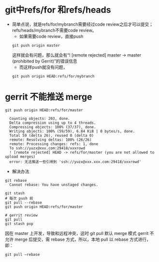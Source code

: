 #  git中refs/for 和refs/heads
- 简单点说，就是refs/for/mybranch需要经过code review之后才可以提交；refs/heads/mybranch不需要code review。
  -  如果需要code review，直接push
  ```
  git push origin master
  ```
  这样就会有问题，那么就会有“! [remote rejected] master -> master (prohibited by Gerrit)”的错误信息
  -  而这样push就没有问题，
  ```
  git push origin HEAD:refs/for/mybranch
  ```
  
# gerrit 不能推送 merge
```
git push origin HEAD:refs/for/master

  Counting objects: 203, done.
  Delta compression using up to 4 threads.
  Compressing objects: 100% (37/37), done.
  Writing objects: 100% (59/59), 6.84 KiB | 0 bytes/s, done.
  Total 59 (delta 26), reused 0 (delta 0)
  remote: Resolving deltas: 100% (26/26)
  remote: Processing changes: refs: 1, done
  To ssh://yuzx@xxx.com:29418/xxxrowd
  ! [remote rejected] HEAD -> refs/for/master (you are not allowed to upload merges)
  error: 无法推送一些引用到 'ssh://yuzx@xxx.xxx.com:29418/xxxrowd'
```
- 解决办法
```
git rebase
  Cannot rebase: You have unstaged changes.

git stash
# 每次 push 前
git pull --rebase
git push origin HEAD:refs/for/master

# gerrit review
git pull
git stash pop

```
因在 master 上开发，导致和远程冲突，这时 git pull 默认 merge 模式
gerrit 不允许 merge 后提交，需 rebase 方式，所以，本地 pull 以 rebase 方式进行，即：
```
git pull –rebase
```
